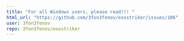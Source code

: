 ```yaml
---
title: "For all Windows users, please read!!! "
html_url: "https://github.com/3fon3fonov/exostriker/issues/106"
user: 3fon3fonov
repo: 3fon3fonov/exostriker
---
```


